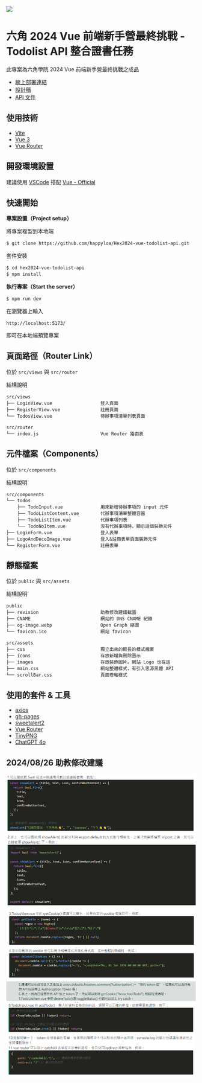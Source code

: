 ![](https://i.imgur.com/0wgSHAE.png)

# 六角 2024 Vue 前端新手營最終挑戰 - Todolist API 整合證書任務

此專案為六角學院 2024 Vue 前端新手營最終挑戰之成品

- [線上部署連結](https://hex2024-vue-todolist-api.worksbyaaron.com/#/login)
- [設計稿](https://www.figma.com/design/MFSk8P5jmmC2ns9V9YeCzM/TodoList?node-id=0-1&t=hgswJMZPd4ttA8R8-0)
- [API 文件](https://todolist-api.hexschool.io/doc/#/)

## 使用技術

- [Vite](https://vitejs.dev/)
- [Vue 3](https://vuejs.org/)
- [Vue Router](https://router.vuejs.org/)

## 開發環境設置

建議使用 [VSCode](https://code.visualstudio.com/) 搭配 [Vue - Official](https://marketplace.visualstudio.com/items?itemName=Vue.volar)

## 快速開始

**專案設置（Project setup）**

將專案複製到本地端

```sh
$ git clone https://github.com/happyloa/Hex2024-vue-todolist-api.git
```

套件安裝

```sh
$ cd hex2024-vue-todolist-api
$ npm install
```

**執行專案（Start the server）**

```sh
$ npm run dev
```

在瀏覽器上輸入

```
http://localhost:5173/
```

即可在本地端預覽專案

## 頁面路徑（Router Link）

位於 `src/views` 與 `src/router`

結構說明

```
src/views
├── LoginView.vue                  豋入頁面
├── RegisterView.vue               註冊頁面
└── TodosView.vue                  待辦事項清單列表頁面
```

```
src/router
└── index.js                       Vue Router 路由表
```

## 元件檔案（Components）

位於 `src/components`

結構說明

```
src/components
└── todos
    ├── TodoInput.vue              用來新增待辦事項的 input 元件
    ├── TodoListContent.vue        代辦事項清單整體容器
    ├── TodoListItem.vue           代辦事項列表
    └── TodoNoItem.vue             沒有代辦事項時，顯示這個裝飾元件
├── LoginForm.vue                  登入表單
├── LogoAndDecoImage.vue           登入&註冊表單頁面裝飾元件
└── RegisterForm.vue               註冊表單
```

## 靜態檔案

位於 `public` 與 `src/assets`

結構說明

```
public
├── revision                       助教修改建議截圖
├── CNAME                          網站的 DNS CNAME 紀錄
├── og-image.webp                  Open Graph 縮圖
└── favicon.ico                    網站 favicon
```

```
src/assets
├── css                            獨立出來的較長的樣式檔案
├── icons                          存放新增與刪除圖示
├── images                         存放裝飾圖片。網站 Logo 也在這
├── main.css                       網站整體樣式，有引入思源黑體 API
└── scrollBar.css                  頁面卷軸樣式
```

## 使用的套件 & 工具

- [axios](https://axios-http.com/)
- [gh-pages](https://www.npmjs.com/package/gh-pages)
- [sweetalert2](https://sweetalert2.github.io/)
- [Vue Router](https://router.vuejs.org/)
- [TinyPNG](https://tinypng.com/)
- [ChatGPT 4o](https://openai.com/)

## 2024/08/26 助教修改建議

![](https://github.com/happyloa/Hex2024-vue-todolist-api/blob/main/public/revision/suggestion1.png?raw=true)
![](https://github.com/happyloa/Hex2024-vue-todolist-api/blob/main/public/revision/suggestion2.png?raw=true)
![](https://github.com/happyloa/Hex2024-vue-todolist-api/blob/main/public/revision/suggestion34.png?raw=true)
![](https://github.com/happyloa/Hex2024-vue-todolist-api/blob/main/public/revision/suggestion567.png?raw=true)
![](https://github.com/happyloa/Hex2024-vue-todolist-api/blob/main/public/revision/suggestion81011.png?raw=true)
